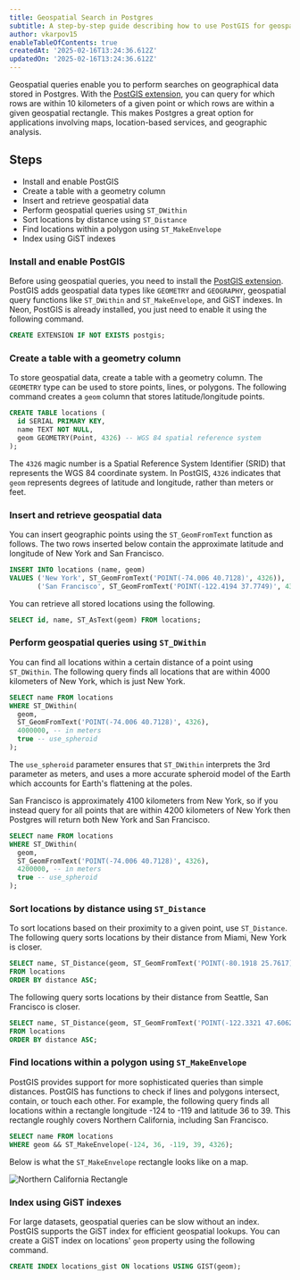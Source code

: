 ```yaml
---
title: Geospatial Search in Postgres
subtitle: A step-by-step guide describing how to use PostGIS for geospatial search in Postgres
author: vkarpov15
enableTableOfContents: true
createdAt: '2025-02-16T13:24:36.612Z'
updatedOn: '2025-02-16T13:24:36.612Z'
---
```


Geospatial queries enable you to perform searches on geographical data stored in Postgres.
With the [PostGIS extension](https://postgis.net/), you can query for which rows are within 10 kilometers of a given point or which rows are within a given geospatial rectangle.
This makes Postgres a great option for applications involving maps, location-based services, and geographic analysis.

## Steps

- Install and enable PostGIS
- Create a table with a geometry column
- Insert and retrieve geospatial data
- Perform geospatial queries using `ST_DWithin`
- Sort locations by distance using `ST_Distance`
- Find locations within a polygon using `ST_MakeEnvelope`
- Index using GiST indexes

### Install and enable PostGIS

Before using geospatial queries, you need to install the [PostGIS extension](https://postgis.net/).
PostGIS adds geospatial data types like `GEOMETRY` and `GEOGRAPHY`, geospatial query functions like `ST_DWithin` and `ST_MakeEnvelope`, and GiST indexes.
In Neon, PostGIS is already installed, you just need to enable it using the following command.

```sql
CREATE EXTENSION IF NOT EXISTS postgis;
```

### Create a table with a geometry column

To store geospatial data, create a table with a geometry column.
The `GEOMETRY` type can be used to store points, lines, or polygons.
The following command creates a `geom` column that stores latitude/longitude points.

```sql
CREATE TABLE locations (
  id SERIAL PRIMARY KEY,
  name TEXT NOT NULL,
  geom GEOMETRY(Point, 4326) -- WGS 84 spatial reference system
);
```

The `4326` magic number is a Spatial Reference System Identifier (SRID) that represents the WGS 84 coordinate system.
In PostGIS, `4326` indicates that `geom` represents degrees of latitude and longitude, rather than meters or feet.

### Insert and retrieve geospatial data

You can insert geographic points using the `ST_GeomFromText` function as follows.
The two rows inserted below contain the approximate latitude and longitude of New York and San Francisco.

```sql
INSERT INTO locations (name, geom)
VALUES ('New York', ST_GeomFromText('POINT(-74.006 40.7128)', 4326)),
       ('San Francisco', ST_GeomFromText('POINT(-122.4194 37.7749)', 4326));
```

You can retrieve all stored locations using the following.

```sql
SELECT id, name, ST_AsText(geom) FROM locations;
```

### Perform geospatial queries using `ST_DWithin`

You can find all locations within a certain distance of a point using `ST_DWithin`.
The following query finds all locations that are within 4000 kilometers of New York, which is just New York.

```sql
SELECT name FROM locations
WHERE ST_DWithin(
  geom,
  ST_GeomFromText('POINT(-74.006 40.7128)', 4326),
  4000000, -- in meters
  true -- use_spheroid
);
```

The `use_spheroid` parameter ensures that `ST_DWithin` interprets the 3rd parameter as meters, and uses a more accurate spheroid model of the Earth which accounts for Earth's flattening at the poles.

San Francisco is approximately 4100 kilometers from New York, so if you instead query for all points that are within 4200 kilometers of New York then Postgres will return both New York and San Francisco.

```sql
SELECT name FROM locations
WHERE ST_DWithin(
  geom,
  ST_GeomFromText('POINT(-74.006 40.7128)', 4326),
  4200000, -- in meters
  true -- use_spheroid
);
```

### Sort locations by distance using `ST_Distance`

To sort locations based on their proximity to a given point, use `ST_Distance`.
The following query sorts locations by their distance from Miami, New York is closer.

```sql
SELECT name, ST_Distance(geom, ST_GeomFromText('POINT(-80.1918 25.7617)', 4326)) AS distance
FROM locations
ORDER BY distance ASC;
```

The following query sorts locations by their distance from Seattle, San Francisco is closer.

```sql
SELECT name, ST_Distance(geom, ST_GeomFromText('POINT(-122.3321 47.6062)', 4326)) AS distance
FROM locations
ORDER BY distance ASC;
```

### Find locations within a polygon using `ST_MakeEnvelope`

PostGIS provides support for more sophisticated queries than simple distances.
PostGIS has functions to check if lines and polygons intersect, contain, or touch each other.
For example, the following query finds all locations within a rectangle longitude -124 to -119 and latitude 36 to 39.
This rectangle roughly covers Northern California, including San Francisco.

```sql
SELECT name FROM locations
WHERE geom && ST_MakeEnvelope(-124, 36, -119, 39, 4326);
```

Below is what the `ST_MakeEnvelope` rectangle looks like on a map.

![Northern California Rectangle](https://codebarbarian-images.s3.us-east-1.amazonaws.com/ca-rectangle.png)

### Index using GiST indexes

For large datasets, geospatial queries can be slow without an index.
PostGIS supports the GiST index for efficient geospatial lookups.
You can create a GiST index on locations' `geom` property using the following command.

```sql
CREATE INDEX locations_gist ON locations USING GIST(geom);
```

